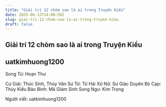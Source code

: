 ```yaml
---
title: "Giải trí 12 chòm sao là ai trong Truyện Kiều"
date: 2025-06-12T14:00:50Z
slug: giai-tri-12-chom-sao-la-ai-trong-truyen-kieu
draft: false
---
```


## Giải trí 12 chòm sao là ai trong Truyện Kiều

## uatkimhuong1200

Song Tử: Hoạn Thư
 
Cự Giải: Thúc Sinh, Thúy Vân
Sư Tử: Từ Hải
Xử Nữ: Sư Giác Duyên
Bò Cạp: Thúy Kiều
Bảo Bình: Mã Giám Sinh
Song Ngư: Kim Trọng
 
Người viết: uatkimhuong1200